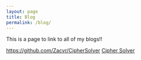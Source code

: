 ```yaml
---
layout: page
title: Blog
permalink: /blog/
---
```


This is a page to link to all of my blogs!!

https://github.com/Zacvr/CipherSolver
[Cipher Solver]([https://github.com/Zacvr/CipherSolver])
